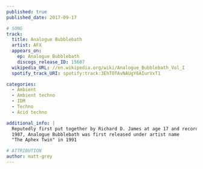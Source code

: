 ```yaml
---
published: true
published_date: 2017-09-17

# SONG
track:
  title: Analogue Bubblebath
  artist: AFX
  appears_on:
    ep: Analogue Bubblebath
    discogs_release_ID: 15607
  wikipedia_URL: //en.wikipedia.org/wiki/Analogue_Bubblebath_Vol_I
  spotify_track_URI: spotify:track:3EhTOTAvNAUgY6AIurVxT1

categories:
  - Ambient
  - Ambient techno
  - IDM
  - Techno
  - Acid techno

additional_info: |
  Reputedly first put together by Richard D. James at age 17 and recorded around
  1987, Analogue Bubblebath was first released under artist name
  "The Aphex Twin" in 1991

# ATTRIBUTION
author: matt-grey
---
```

